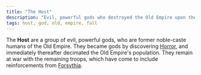 ```yaml
---
title: "The Host"
description: "Evil, powerful gods who destroyed the Old Empire upon their ascension"
tags: host, god, old, empire, fall
---
```


The **Host** are a group of evil, powerful gods, who are former noble-caste humans of the
Old Empire. They became gods by discovering [Horror](Horror), and immediately
thereafter decimated the Old Empire's population. They remain at war with
the remaining troops, which have come to include reinforcements from [Forsythia](Forsythia).

